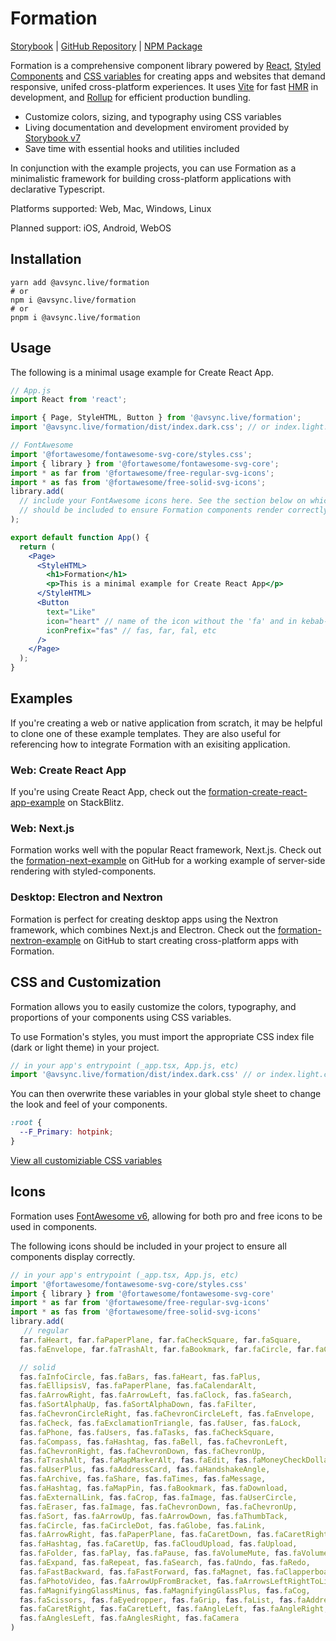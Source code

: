 # Formation

[Storybook](https://formation.avsync.live) |
[GitHub Repository](https://github.com/AVsync-LIVE/formation) |
[NPM Package](https://www.npmjs.com/package/@avsync.live/formation)

Formation is a comprehensive component library powered by [React](https://reactjs.org/docs/getting-started.html), 
[Styled Components](https://styled-components.com/docs) and [CSS variables](https://developer.mozilla.org/en-US/docs/Web/CSS/Using_CSS_custom_properties) for creating apps and websites that demand responsive, unifed cross-platform experiences. It uses [Vite](https://vitejs.dev/) for fast [HMR](https://vitejs.dev/guide/features.html#hot-module-replacement) in development, and [Rollup](https://rollupjs.org/) for efficient production bundling.

 - Customize colors, sizing, and typography using CSS variables
 - Living documentation and development enviroment provided by [Storybook v7](https://formation.avsync.live) 
 - Save time with essential hooks and utilities included

In conjunction with the example projects, you can use Formation as a minimalistic framework for building cross-platform applications with declarative Typescript.

Platforms supported: Web, Mac, Windows, Linux

Planned support: iOS, Android, WebOS

## Installation

```shell
yarn add @avsync.live/formation
# or
npm i @avsync.live/formation
# or
pnpm i @avsync.live/formation
```

## Usage

The following is a minimal usage example for Create React App.

```jsx
// App.js
import React from 'react';

import { Page, StyleHTML, Button } from '@avsync.live/formation';
import '@avsync.live/formation/dist/index.dark.css'; // or index.light.css

// FontAwesome
import '@fortawesome/fontawesome-svg-core/styles.css';
import { library } from '@fortawesome/fontawesome-svg-core';
import * as far from '@fortawesome/free-regular-svg-icons';
import * as fas from '@fortawesome/free-solid-svg-icons';
library.add(
  // include your FontAwesome icons here. See the section below on which icons
  // should be included to ensure Formation components render correctly
);

export default function App() {
  return (
    <Page>
      <StyleHTML>
        <h1>Formation</h1>
        <p>This is a minimal example for Create React App</p>
      </StyleHTML>
      <Button
        text="Like"
        icon="heart" // name of the icon without the 'fa' and in kebab-case
        iconPrefix="fas" // fas, far, fal, etc
      />
    </Page>
  );
}
```

## Examples

If you're creating a web or native application from scratch, it may be helpful to clone one of these example templates. They are also useful for referencing how to integrate Formation with an exisiting application.

### Web: Create React App

If you're using Create React App, check out the [formation-create-react-app-example](https://stackblitz.com/edit/react-ts-xyhgvu) on StackBlitz.


### Web: Next.js

Formation works well with the popular React framework, Next.js. Check out the [formation-next-example](https://github.com/AVsync-LIVE/formation-next-example) on GitHub for a working example of server-side rendering with styled-components.


### Desktop: Electron and Nextron

Formation is perfect for creating desktop apps using the Nextron framework, which combines Next.js and Electron. Check out the [formation-nextron-example](https://github.com/AVsync-LIVE/formation-nextron-example) on GitHub to start creating cross-platform apps with Formation.


## CSS and Customization

Formation allows you to easily customize the colors, typography, and proportions of your components using CSS variables. 

To use Formation's styles, you must import the appropriate CSS index file (dark or light theme) in your project. 


```jsx
// in your app's entrypoint (_app.tsx, App.js, etc)
import '@avsync.live/formation/dist/index.dark.css' // or index.light.css
```

You can then overwrite these variables in your global style sheet to change the look and feel of your components.

```css
:root {
  --F_Primary: hotpink;
}
```

[View all customiziable CSS variables](https://formation.avsync.live/?path=/story/theme--theme)


## Icons

Formation uses [FontAwesome v6](https://fontawesome.com/v6/search?m=free), allowing for both pro and free icons to be used in components. 

The following icons should be included in your project to ensure all components display correctly.

```jsx
// in your app's entrypoint (_app.tsx, App.js, etc)
import '@fortawesome/fontawesome-svg-core/styles.css'
import { library } from '@fortawesome/fontawesome-svg-core'
import * as far from '@fortawesome/free-regular-svg-icons'
import * as fas from '@fortawesome/free-solid-svg-icons'
library.add(
   // regular
  far.faHeart, far.faPaperPlane, far.faCheckSquare, far.faSquare,
  fas.faEnvelope, far.faTrashAlt, far.faBookmark, far.faCircle, far.faCircleDot,

  // solid
  fas.faInfoCircle, fas.faBars, fas.faHeart, fas.faPlus,
  fas.faEllipsisV, fas.faPaperPlane, fas.faCalendarAlt,
  fas.faArrowRight, fas.faArrowLeft, fas.faClock, fas.faSearch,
  fas.faSortAlphaUp, fas.faSortAlphaDown, fas.faFilter,
  fas.faChevronCircleRight, fas.faChevronCircleLeft, fas.faEnvelope,
  fas.faCheck, fas.faExclamationTriangle, fas.faUser, fas.faLock,
  fas.faPhone, fas.faUsers, fas.faTasks, fas.faCheckSquare,
  fas.faCompass, fas.faHashtag, fas.faBell, fas.faChevronLeft,
  fas.faChevronRight, fas.faChevronDown, fas.faChevronUp,
  fas.faTrashAlt, fas.faMapMarkerAlt, fas.faEdit, fas.faMoneyCheckDollar,
  fas.faUserPlus, fas.faAddressCard, fas.faHandshakeAngle,
  fas.faArchive, fas.faShare, fas.faTimes, fas.faMessage,
  fas.faHashtag, fas.faMapPin, fas.faBookmark, fas.faDownload,
  fas.faExternalLink, fas.faCrop, fas.faImage, fas.faUserCircle,
  fas.faEraser, fas.faImage, fas.faChevronDown, fas.faChevronUp, 
  fas.faSort, fas.faArrowUp, fas.faArrowDown, fas.faThumbTack,
  fas.faCircle, fas.faCircleDot, fas.faGlobe, fas.faLink,
  fas.faArrowRight, fas.faPaperPlane, fas.faCaretDown, fas.faCaretRight,
  fas.faHashtag, fas.faCaretUp, fas.faCloudUpload, fas.faUpload,
  fas.faFolder, fas.faPlay, fas.faPause, fas.faVolumeMute, fas.faVolumeHigh,
  fas.faExpand, fas.faRepeat, fas.faSearch, fas.faUndo, fas.faRedo,
  fas.faFastBackward, fas.faFastForward, fas.faMagnet, fas.faClapperboard,
  fas.faPhotoVideo, fas.faArrowUpFromBracket, fas.faArrowsLeftRightToLine,
  fas.faMagnifyingGlassMinus, fas.faMagnifyingGlassPlus, fas.faCog,
  fas.faScissors, fas.faEyedropper, fas.faGrip, fas.faList, fas.faAddressCard,
  fas.faCaretRight, fas.faCaretLeft, fas.faAngleLeft, fas.faAngleRight, 
  fas.faAnglesLeft, fas.faAnglesRight, fas.faCamera
)

```